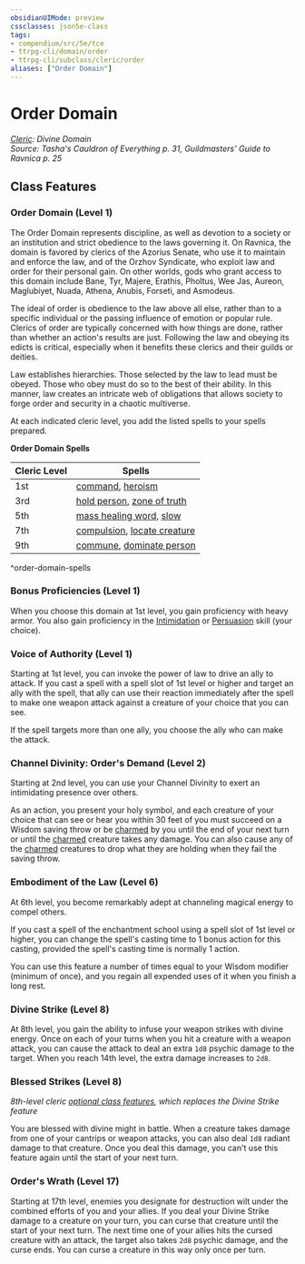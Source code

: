 ```yaml
---
obsidianUIMode: preview
cssclasses: json5e-class
tags:
- compendium/src/5e/tce
- ttrpg-cli/domain/order
- ttrpg-cli/subclass/cleric/order
aliases: ["Order Domain"]
---
```

# Order Domain
*[Cleric](cleric.md): Divine Domain*  
*Source: Tasha's Cauldron of Everything p. 31, Guildmasters' Guide to Ravnica p. 25*  


## Class Features

### Order Domain (Level 1)

The Order Domain represents discipline, as well as devotion to a society or an institution and strict obedience to the laws governing it. On Ravnica, the domain is favored by clerics of the Azorius Senate, who use it to maintain and enforce the law, and of the Orzhov Syndicate, who exploit law and order for their personal gain. On other worlds, gods who grant access to this domain include Bane, Tyr, Majere, Erathis, Pholtus, Wee Jas, Aureon, Maglubiyet, Nuada, Athena, Anubis, Forseti, and Asmodeus.

The ideal of order is obedience to the law above all else, rather than to a specific individual or the passing influence of emotion or popular rule. Clerics of order are typically concerned with how things are done, rather than whether an action's results are just. Following the law and obeying its edicts is critical, especially when it benefits these clerics and their guilds or deities.

Law establishes hierarchies. Those selected by the law to lead must be obeyed. Those who obey must do so to the best of their ability. In this manner, law creates an intricate web of obligations that allows society to forge order and security in a chaotic multiverse.

At each indicated cleric level, you add the listed spells to your spells prepared.

**Order Domain Spells**

| Cleric Level | Spells |
|--------------|--------|
| 1st | [command](/3-Mechanics/CLI/spells/command.md), [heroism](/3-Mechanics/CLI/spells/heroism.md) |
| 3rd | [hold person](/3-Mechanics/CLI/spells/hold-person.md), [zone of truth](/3-Mechanics/CLI/spells/zone-of-truth.md) |
| 5th | [mass healing word](/3-Mechanics/CLI/spells/mass-healing-word.md), [slow](/3-Mechanics/CLI/spells/slow.md) |
| 7th | [compulsion](/3-Mechanics/CLI/spells/compulsion.md), [locate creature](/3-Mechanics/CLI/spells/locate-creature.md) |
| 9th | [commune](/3-Mechanics/CLI/spells/commune.md), [dominate person](/3-Mechanics/CLI/spells/dominate-person.md) |
^order-domain-spells

### Bonus Proficiencies (Level 1)

When you choose this domain at 1st level, you gain proficiency with heavy armor. You also gain proficiency in the [Intimidation](/3-Mechanics/CLI/rules/skills.md#Intimidation) or [Persuasion](/3-Mechanics/CLI/rules/skills.md#Persuasion) skill (your choice).

### Voice of Authority (Level 1)

Starting at 1st level, you can invoke the power of law to drive an ally to attack. If you cast a spell with a spell slot of 1st level or higher and target an ally with the spell, that ally can use their reaction immediately after the spell to make one weapon attack against a creature of your choice that you can see.

If the spell targets more than one ally, you choose the ally who can make the attack.

### Channel Divinity: Order's Demand (Level 2)

Starting at 2nd level, you can use your Channel Divinity to exert an intimidating presence over others.

As an action, you present your holy symbol, and each creature of your choice that can see or hear you within 30 feet of you must succeed on a Wisdom saving throw or be [charmed](/3-Mechanics/CLI/rules/conditions.md#charmed) by you until the end of your next turn or until the [charmed](/3-Mechanics/CLI/rules/conditions.md#charmed) creature takes any damage. You can also cause any of the [charmed](/3-Mechanics/CLI/rules/conditions.md#charmed) creatures to drop what they are holding when they fail the saving throw.

### Embodiment of the Law (Level 6)

At 6th level, you become remarkably adept at channeling magical energy to compel others.

If you cast a spell of the enchantment school using a spell slot of 1st level or higher, you can change the spell's casting time to 1 bonus action for this casting, provided the spell's casting time is normally 1 action.

You can use this feature a number of times equal to your Wisdom modifier (minimum of once), and you regain all expended uses of it when you finish a long rest.

### Divine Strike (Level 8)

At 8th level, you gain the ability to infuse your weapon strikes with divine energy. Once on each of your turns when you hit a creature with a weapon attack, you can cause the attack to deal an extra `1d8` psychic damage to the target. When you reach 14th level, the extra damage increases to `2d8`.

### Blessed Strikes (Level 8)

*8th-level cleric [optional class features](/3-Mechanics/CLI/rules/variant-rules/optional-class-features-tce.md), which replaces the Divine Strike feature*

You are blessed with divine might in battle. When a creature takes damage from one of your cantrips or weapon attacks, you can also deal `1d8` radiant damage to that creature. Once you deal this damage, you can't use this feature again until the start of your next turn.

### Order's Wrath (Level 17)

Starting at 17th level, enemies you designate for destruction wilt under the combined efforts of you and your allies. If you deal your Divine Strike damage to a creature on your turn, you can curse that creature until the start of your next turn. The next time one of your allies hits the cursed creature with an attack, the target also takes `2d8` psychic damage, and the curse ends. You can curse a creature in this way only once per turn.